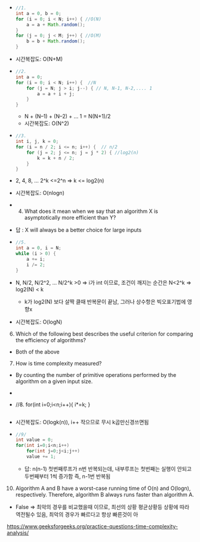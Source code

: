 - ```java
  //1.
  int a = 0, b = 0;
  for (i = 0; i < N; i++) { //O(N)
      a = a + Math.random();
  }
  for (j = 0; j < M; j++) { //O(M)
      b = b + Math.random(); 
  }
  ```
- 시간복잡도: O(N+M)
- ```java
  //2.
  int a = 0;
  for (i = 0; i < N; i++) {  //N
      for (j = N; j > i; j--) { // N, N-1, N-2,.... 1 
          a = a + i + j;
      }
  }
  ```
  - N + (N–1) + (N–2) + ... 1 = N(N+1)/2 
  - 시간복잡도: O(N^2)
- ```java
  //3.
  int i, j, k = 0;
  for (i = n / 2; i <= n; i++) {  // n/2
      for (j = 2; j <= n; j = j * 2) { //log2(n)
          k = k + n / 2;
      }
  }
  ```
- 2, 4, 8, ... 2^k <=2^n => k <= log2(n)
- 시간복잡도: O(nlogn) 

- 4. What does it mean when we say that an algorithm X is asymptotically more efficient than Y? 
- 답 : X will always be a better choice for large inputs


- ```java
  //5.
  int a = 0, i = N;
  while (i > 0) {
      a += i;
      i /= 2;
  }
  ```
- N, N/2, N/2^2, ... N/2^k >0 => i가 int 이므로, 조건이 깨지는 순간은  N<2^k => log2(N) < k
  - k가 log2(N) 보다 살짝 클때 반복문이 끝남, 그러나 상수항은 빅오표기법에 영향x
- 시간복잡도: O(logN)

6. Which of the following best describes the useful criterion for comparing the efficiency of algorithms?
- Both of the above

7. How is time complexity measured?
- By counting the number of primitive operations performed by the algorithm on a given input size.

- ```java
- //8.
  for(int i=0;i<n;i++){
  i*=k;
  }
  ```
- 시간복잡도: O(logk(n)), i++ 작으므로 무시 k곱만신경쓰면됨

- ```java
  //9/
  int value = 0;
  for(int i=0;i<n;i++)
      for(int j=0;j<i;j++)
      value += 1;
  ```
  - 답: n(n-1) 첫번째루프가 n번 반복되는데, 내부루프는 첫번째는 실행이 안되고 두번째부터 1씩 증가함 즉, n-1번 반복됨

10.  Algorithm A and B have a worst-case running time of O(n) and O(logn), respectively. Therefore, algorithm B always runs faster than algorithm A.
- False => 최악의 경우를 비교했을때 이므로, 최선의 상황 평균상황등 상황에 따라 역전될수 있음, 최악의 경우가 빠르다고 항상 빠른것이 아


https://www.geeksforgeeks.org/practice-questions-time-complexity-analysis/
